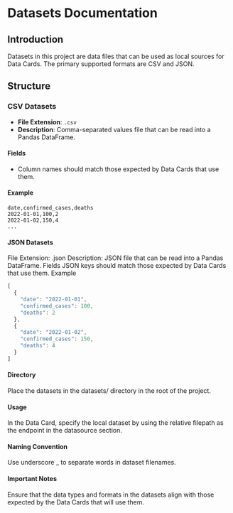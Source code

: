 # Datasets Documentation

## Introduction

Datasets in this project are data files that can be used as local sources for Data Cards. The primary supported formats are CSV and JSON.

## Structure

### CSV Datasets

- **File Extension**: `.csv`
- **Description**: Comma-separated values file that can be read into a Pandas DataFrame.

#### Fields

- Column names should match those expected by Data Cards that use them.
  
#### Example

```csv
date,confirmed_cases,deaths
2022-01-01,100,2
2022-01-02,150,4
...
```

#### JSON Datasets
File Extension: .json
Description: JSON file that can be read into a Pandas DataFrame.
Fields
JSON keys should match those expected by Data Cards that use them.
Example

```javascript
[
  {
    "date": "2022-01-01",
    "confirmed_cases": 100,
    "deaths": 2
  },
  {
    "date": "2022-01-02",
    "confirmed_cases": 150,
    "deaths": 4
  }
]
```

#### Directory
Place the datasets in the datasets/ directory in the root of the project.

#### Usage
In the Data Card, specify the local dataset by using the relative filepath as the endpoint in the datasource section.

#### Naming Convention
Use underscore _ to separate words in dataset filenames.

#### Important Notes
Ensure that the data types and formats in the datasets align with those expected by the Data Cards that will use them.